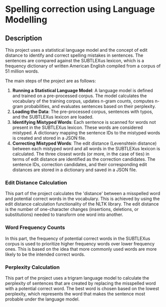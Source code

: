 # Spelling correction using Language Modelling 

## Description
This project uses a statistical language model and the concept of edit distance to identify and correct spelling mistakes in sentences. The sentences are compared against the SUBTLEXus lexicon, which is a frequency dictionary of written American English compiled from a corpus of 51 million words.

The main steps of the project are as follows:

1) **Running a Statistical Language Model**: A language model is defined and trained on a pre-processed corpus. The model calculates the vocabulary of the training corpus, updates n-gram counts, computes n-gram probabilities, and evaluates sentences based on their perplexity.
2) **Loading the Data**: The pre-processed corpus, sentences with typos, and the SUBTLEXus lexicon are loaded.
3) **Identifying Mistyped Words**: Each sentence is scanned for words not present in the SUBTLEXus lexicon. These words are considered mistyped. A dictionary mapping the sentence IDs to the mistyped words is created and stored in a JSON file.
4) **Correcting Mistyped Words**: The edit distance (Levenshtein distance) between each mistyped word and all words in the SUBTLEXus lexicon is calculated. The three closest words (or more, in the case of ties) in terms of edit distance are identified as the correction candidates. The sentence IDs, correction candidates, and their corresponding edit distances are stored in a dictionary and saved in a JSON file.

### Edit Distance Calculation  
This part of the project calculates the 'distance' between a misspelled word and potential correct words in the vocabulary. This is achieved by using the edit distance calculation functionality of the NLTK library. The edit distance is the number of one-character changes (insertions, deletions, or substitutions) needed to transform one word into another.

### Word Frequency Counts
In this part, the frequency of potential correct words in the SUBTLEXus corpus is used to prioritize higher frequency words over lower frequency ones. This is based on the idea that more commonly used words are more likely to be the intended correct words.

### Perplexity Calculation
This part of the project uses a trigram language model to calculate the perplexity of sentences that are created by replacing the misspelled word with a potential correct word. The best word is chosen based on the lowest perplexity, which represents the word that makes the sentence most probable under the language model.
